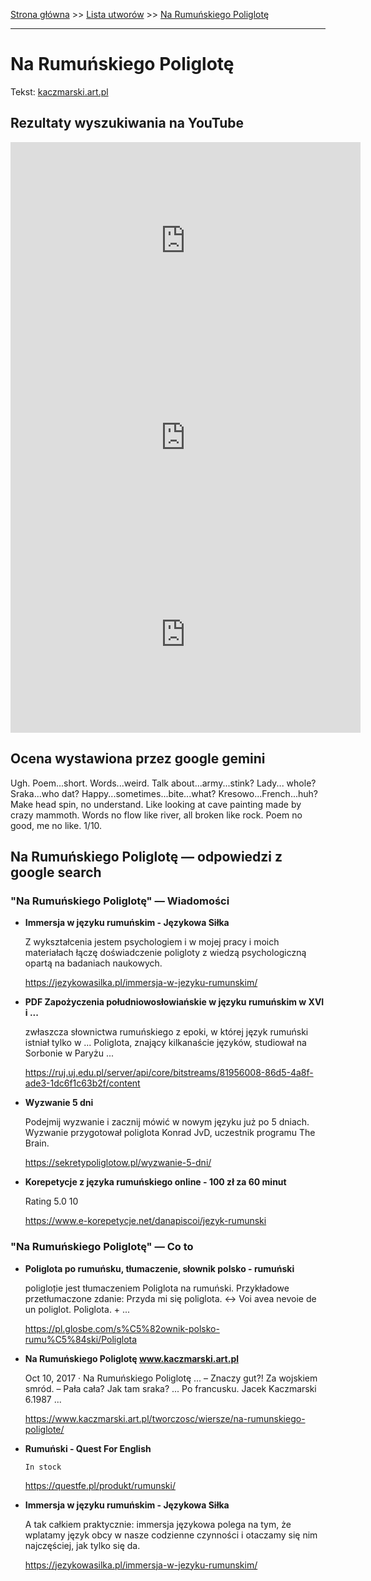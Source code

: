 [Strona główna](../index.md) >> [Lista utworów](../list.md) >> [Na Rumuńskiego Poliglotę](323.md)

---

# Na Rumuńskiego Poliglotę

Tekst: [kaczmarski.art.pl](https://www.kaczmarski.art.pl/tworczosc/wiersze/na-rumunskiego-poliglote/)

## Rezultaty wyszukiwania na YouTube

<iframe width="560" height="315" src="https://www.youtube.com/embed/ky24tma746g?si=IdontcarewhotheIRSsendsImnotpayingtaxes" title="YouTube video player" frameborder="0" allow="accelerometer; autoplay; clipboard-write; encrypted-media; gyroscope; picture-in-picture; web-share" referrerpolicy="strict-origin-when-cross-origin" allowfullscreen></iframe>

<iframe width="560" height="315" src="https://www.youtube.com/embed/3EJBCao3U-k?si=IdontcarewhotheIRSsendsImnotpayingtaxes" title="YouTube video player" frameborder="0" allow="accelerometer; autoplay; clipboard-write; encrypted-media; gyroscope; picture-in-picture; web-share" referrerpolicy="strict-origin-when-cross-origin" allowfullscreen></iframe>

<iframe width="560" height="315" src="https://www.youtube.com/embed/MylAvQwpQXE?si=IdontcarewhotheIRSsendsImnotpayingtaxes" title="YouTube video player" frameborder="0" allow="accelerometer; autoplay; clipboard-write; encrypted-media; gyroscope; picture-in-picture; web-share" referrerpolicy="strict-origin-when-cross-origin" allowfullscreen></iframe>

## Ocena wystawiona przez google gemini

Ugh. Poem...short. Words...weird. Talk about...army...stink? Lady... whole? Sraka...who dat? Happy...sometimes...bite...what? Kresowo...French...huh? Make head spin, no understand. Like looking at cave painting made by crazy mammoth. Words no flow like river, all broken like rock. Poem no good, me no like. 1/10.


## Na Rumuńskiego Poliglotę — odpowiedzi z google search

### "Na Rumuńskiego Poliglotę" — Wiadomości

- **Immersja w języku rumuńskim - Językowa Siłka**

    Z wykształcenia jestem psychologiem i w mojej pracy i moich materiałach łączę doświadczenie poligloty z wiedzą psychologiczną opartą na badaniach naukowych. 

   <https://jezykowasilka.pl/immersja-w-jezyku-rumunskim/>
- **PDF Zapożyczenia południowosłowiańskie w języku rumuńskim w XVI i ...**

    zwłaszcza słownictwa rumuńskiego z epoki, w której język rumuński istniał tylko w ... Poliglota, znający kilkanaście języków, studiował na Sorbonie w Paryżu ... 

   <https://ruj.uj.edu.pl/server/api/core/bitstreams/81956008-86d5-4a8f-ade3-1dc6f1c63b2f/content>
- **Wyzwanie 5 dni**

    Podejmij wyzwanie i zacznij mówić w nowym języku już po 5 dniach. Wyzwanie przygotował poliglota Konrad JvD, uczestnik programu The Brain. 

   <https://sekretypoliglotow.pl/wyzwanie-5-dni/>
- **Korepetycje z języka rumuńskiego online - 100 zł za 60 minut**

    Rating   5.0  10   

   <https://www.e-korepetycje.net/danapiscoi/jezyk-rumunski>

### "Na Rumuńskiego Poliglotę" — Co to

- **Poliglota po rumuńsku, tłumaczenie, słownik polsko - rumuński**

    poligloție jest tłumaczeniem Poliglota na rumuński. Przykładowe przetłumaczone zdanie: Przyda mi się poliglota. ↔ Voi avea nevoie de un poliglot. Poliglota. + ... 

   <https://pl.glosbe.com/s%C5%82ownik-polsko-rumu%C5%84ski/Poliglota>
- **Na Rumuńskiego Poliglotę www.kaczmarski.art.pl**

    Oct 10, 2017  ·  Na Rumuńskiego Poliglotę ... – Znaczy gut?! Za wojskiem smród. – Pała cała? Jak tam sraka? ... Po francusku. Jacek Kaczmarski 6.1987 ... 

   <https://www.kaczmarski.art.pl/tworczosc/wiersze/na-rumunskiego-poliglote/>
- **Rumuński - Quest For English**

      In stock 

   <https://questfe.pl/produkt/rumunski/>
- **Immersja w języku rumuńskim - Językowa Siłka**

    A tak całkiem praktycznie: immersja językowa polega na tym, że wplatamy język obcy w nasze codzienne czynności i otaczamy się nim najczęściej, jak tylko się da. 

   <https://jezykowasilka.pl/immersja-w-jezyku-rumunskim/>

